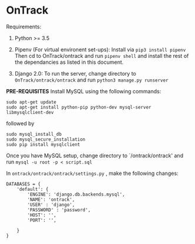 # OnTrack

Requirements:

1. Python >= 3.5

2. Pipenv (For virtual environent set-ups): 
Install via ```pip3 install pipenv```
Then cd to OnTrack/ontrack and run ```pipenv shell``` and install the rest of the dependancies as listed in this document.

3. Django 2.0: 
To run the server, change directory to ```OnTrack/ontrack/ontrack``` and run ```python3 manage.py runserver```


**PRE-REQUISITES**
Install MySQL using the following commands:

```
sudo apt-get update
sudo apt-get install python-pip python-dev mysql-server libmysqlclient-dev
 ```

followed by

```
sudo mysql_install_db
sudo mysql_secure_installation
sudo pip install mysqlclient
```

Once you have MySQL setup, change directory to `/ontrack/ontrack' and run ```mysql -u root -p < script.sql``` 

In ```ontrack/ontrack/ontrack/settings.py``` , make the following changes:

```
DATABASES = {
    'default': {
        'ENGINE': 'django.db.backends.mysql',
        'NAME': 'ontrack',
        'USER' : 'django',
        'PASSWORD' : 'password',
        'HOST': '',
        'PORT': '',

    }
} 
```



